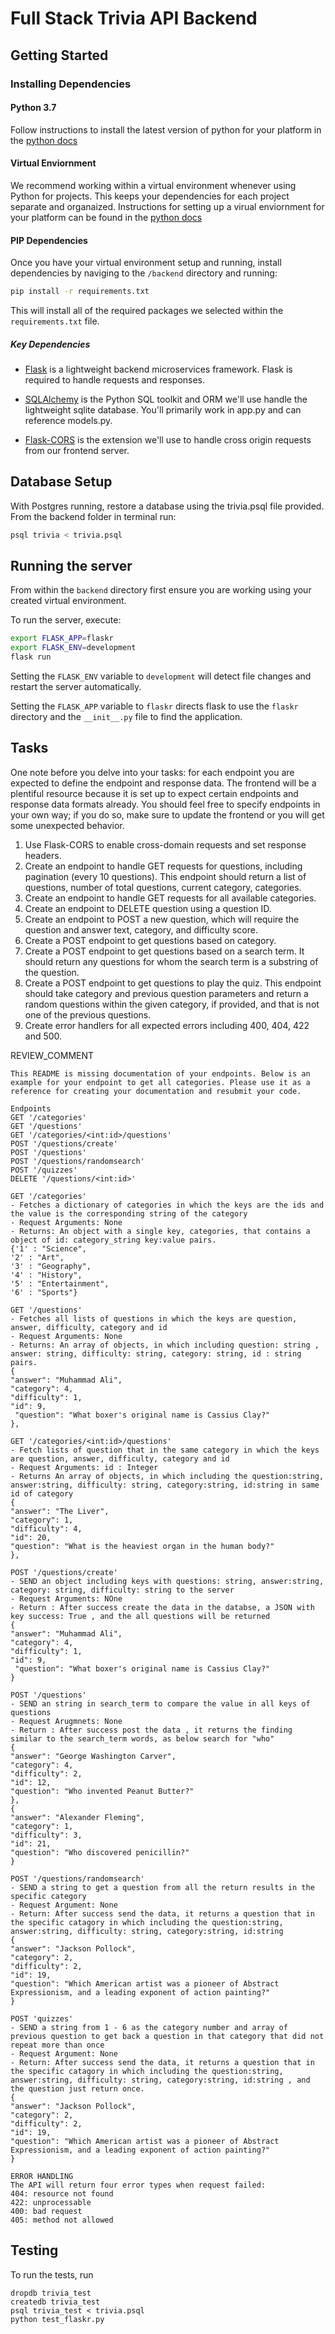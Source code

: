 # Full Stack Trivia API Backend

## Getting Started

### Installing Dependencies

#### Python 3.7

Follow instructions to install the latest version of python for your platform in the [python docs](https://docs.python.org/3/using/unix.html#getting-and-installing-the-latest-version-of-python)

#### Virtual Enviornment

We recommend working within a virtual environment whenever using Python for projects. This keeps your dependencies for each project separate and organaized. Instructions for setting up a virual enviornment for your platform can be found in the [python docs](https://packaging.python.org/guides/installing-using-pip-and-virtual-environments/)

#### PIP Dependencies

Once you have your virtual environment setup and running, install dependencies by naviging to the `/backend` directory and running:

```bash
pip install -r requirements.txt
```

This will install all of the required packages we selected within the `requirements.txt` file.

##### Key Dependencies

- [Flask](http://flask.pocoo.org/)  is a lightweight backend microservices framework. Flask is required to handle requests and responses.

- [SQLAlchemy](https://www.sqlalchemy.org/) is the Python SQL toolkit and ORM we'll use handle the lightweight sqlite database. You'll primarily work in app.py and can reference models.py. 

- [Flask-CORS](https://flask-cors.readthedocs.io/en/latest/#) is the extension we'll use to handle cross origin requests from our frontend server. 

## Database Setup
With Postgres running, restore a database using the trivia.psql file provided. From the backend folder in terminal run:
```bash
psql trivia < trivia.psql
```

## Running the server

From within the `backend` directory first ensure you are working using your created virtual environment.

To run the server, execute:

```bash
export FLASK_APP=flaskr
export FLASK_ENV=development
flask run
```

Setting the `FLASK_ENV` variable to `development` will detect file changes and restart the server automatically.

Setting the `FLASK_APP` variable to `flaskr` directs flask to use the `flaskr` directory and the `__init__.py` file to find the application. 

## Tasks

One note before you delve into your tasks: for each endpoint you are expected to define the endpoint and response data. The frontend will be a plentiful resource because it is set up to expect certain endpoints and response data formats already. You should feel free to specify endpoints in your own way; if you do so, make sure to update the frontend or you will get some unexpected behavior. 

1. Use Flask-CORS to enable cross-domain requests and set response headers. 
2. Create an endpoint to handle GET requests for questions, including pagination (every 10 questions). This endpoint should return a list of questions, number of total questions, current category, categories. 
3. Create an endpoint to handle GET requests for all available categories. 
4. Create an endpoint to DELETE question using a question ID. 
5. Create an endpoint to POST a new question, which will require the question and answer text, category, and difficulty score. 
6. Create a POST endpoint to get questions based on category. 
7. Create a POST endpoint to get questions based on a search term. It should return any questions for whom the search term is a substring of the question. 
8. Create a POST endpoint to get questions to play the quiz. This endpoint should take category and previous question parameters and return a random questions within the given category, if provided, and that is not one of the previous questions. 
9. Create error handlers for all expected errors including 400, 404, 422 and 500. 

REVIEW_COMMENT
```
This README is missing documentation of your endpoints. Below is an example for your endpoint to get all categories. Please use it as a reference for creating your documentation and resubmit your code. 

Endpoints
GET '/categories'
GET '/questions'
GET '/categories/<int:id>/questions'
POST '/questions/create'
POST '/questions'
POST '/questions/randomsearch'
POST '/quizzes'
DELETE '/questions/<int:id>'

GET '/categories'
- Fetches a dictionary of categories in which the keys are the ids and the value is the corresponding string of the category
- Request Arguments: None
- Returns: An object with a single key, categories, that contains a object of id: category_string key:value pairs. 
{'1' : "Science",
'2' : "Art",
'3' : "Geography",
'4' : "History",
'5' : "Entertainment",
'6' : "Sports"}

GET '/questions'
- Fetches all lists of questions in which the keys are question, answer, difficulty, category and id
- Request Arguments: None
- Returns: An array of objects, in which including question: string , answer: string, difficulty: string, category: string, id : string pairs.
{
"answer": "Muhammad Ali",
"category": 4,
"difficulty": 1,
"id": 9,
 "question": "What boxer's original name is Cassius Clay?"
},

GET '/categories/<int:id>/questions'
- Fetch lists of question that in the same category in which the keys are question, answer, difficulty, category and id
- Request Arguments: id : Integer
- Returns An array of objects, in which including the question:string, answer:string, difficulty: string, category:string, id:string in same id of category
{
"answer": "The Liver",
"category": 1,
"difficulty": 4,
"id": 20,
"question": "What is the heaviest organ in the human body?"
},

POST '/questions/create'
- SEND an object including keys with questions: string, answer:string, category: string, difficulty: string to the server
- Request Arguments: NOne
- Return : After success create the data in the databse, a JSON with key success: True , and the all questions will be returned
{
"answer": "Muhammad Ali",
"category": 4,
"difficulty": 1,
"id": 9,
 "question": "What boxer's original name is Cassius Clay?"
}

POST '/questions'
- SEND an string in search_term to compare the value in all keys of questions
- Request Arugmnets: None
- Return : After success post the data , it returns the finding similar to the search_term words, as below search for "who"
{
"answer": "George Washington Carver",
"category": 4,
"difficulty": 2,
"id": 12,
"question": "Who invented Peanut Butter?"
},
{
"answer": "Alexander Fleming",
"category": 1,
"difficulty": 3,
"id": 21,
"question": "Who discovered penicillin?"
}

POST '/questions/randomsearch'
- SEND a string to get a question from all the return results in the specific category
- Request Argument: None
- Return: After success send the data, it returns a question that in the specific catagory in which including the question:string, answer:string, difficulty: string, category:string, id:string
{
"answer": "Jackson Pollock",
"category": 2,
"difficulty": 2,
"id": 19,
"question": "Which American artist was a pioneer of Abstract Expressionism, and a leading exponent of action painting?"
}

POST 'quizzes'
- SEND a string from 1 - 6 as the category number and array of previous question to get back a question in that category that did not repeat more than once
- Request Argument: None
- Return: After success send the data, it returns a question that in the specific catagory in which including the question:string, answer:string, difficulty: string, category:string, id:string , and the question just return once.
{
"answer": "Jackson Pollock",
"category": 2,
"difficulty": 2,
"id": 19,
"question": "Which American artist was a pioneer of Abstract Expressionism, and a leading exponent of action painting?"
}

ERROR HANDLING
The API will return four error types when request failed:
404: resource not found
422: unprocessable
400: bad request
405: method not allowed

```


## Testing
To run the tests, run
```
dropdb trivia_test
createdb trivia_test
psql trivia_test < trivia.psql
python test_flaskr.py
```